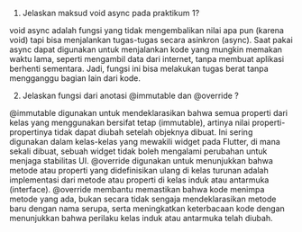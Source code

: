 1. Jelaskan maksud void async pada praktikum 1?
   
void async adalah fungsi yang tidak mengembalikan nilai apa pun (karena void) tapi bisa menjalankan tugas-tugas secara asinkron (async). Saat pakai async dapat digunakan untuk menjalankan kode yang mungkin memakan waktu lama, seperti mengambil data dari internet, tanpa membuat aplikasi berhenti sementara. Jadi, fungsi ini bisa melakukan tugas berat tanpa mengganggu bagian lain dari kode.

2. Jelaskan fungsi dari anotasi @immutable dan @override ?
   
@immutable digunakan untuk mendeklarasikan bahwa semua properti dari kelas yang menggunakan bersifat tetap (immutable), artinya nilai properti-propertinya tidak dapat diubah setelah objeknya dibuat. Ini sering digunakan dalam kelas-kelas yang mewakili widget pada Flutter, di mana sekali dibuat, sebuah widget tidak boleh mengalami perubahan untuk menjaga stabilitas UI.
@override digunakan untuk menunjukkan bahwa metode atau properti yang didefinisikan ulang di kelas turunan adalah implementasi dari metode atau properti di kelas induk atau antarmuka (interface). @override membantu memastikan bahwa kode menimpa metode yang ada, bukan secara tidak sengaja mendeklarasikan metode baru dengan nama serupa, serta meningkatkan keterbacaan kode dengan menunjukkan bahwa perilaku kelas induk atau antarmuka telah diubah.

